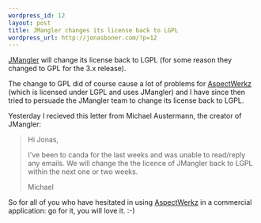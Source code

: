 ```yaml
--- 
wordpress_id: 12
layout: post
title: JMangler changes its license back to LGPL
wordpress_url: http://jonasboner.com/?p=12
---
```

<a href="http://javalab.iai.uni-bonn.de/research/jmangler/">JMangler</a> will change its license back to LGPL (for some reason they changed to GPL for the 3.x release).
<p/>
The change to GPL did of course cause a lot of problems for <a href="http://aspectwerkz.codehaus.org/">AspectWerkz</a> (which is licensed under LGPL and uses JMangler) and I have since then tried to persuade the JMangler team to change its license back to LGPL. 
<p/>
Yesterday I recieved this letter from Michael Austermann, the creator of JMangler:
<blockquote>
Hi Jonas,

I've been to canda for the last weeks and was unable to read/reply any
emails. We will change the the licence of JMangler back to LGPL within the
next one or two weeks.

Michael
</blockquote>
So for all of you who have hesitated in using <a href="http://aspectwerkz.codehaus.org/">AspectWerkz</a> in a commercial application: go for it, you will love it. :-)
<p/>
